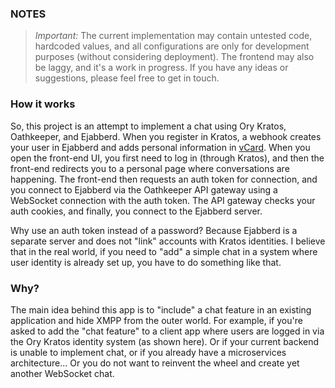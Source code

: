 ### NOTES

> *Important:* The current implementation may contain untested code, hardcoded values, and all configurations are only for development purposes (without considering deployment). The frontend may also be laggy, and it's a work in progress. If you have any ideas or suggestions, please feel free to get in touch.

### How it works

So, this project is an attempt to implement a chat using Ory Kratos, Oathkeeper, and Ejabberd. When you register in Kratos, a webhook creates your user in Ejabberd and adds personal information in [vCard](https://xmpp.org/extensions/xep-0054.html). When you open the front-end UI, you first need to log in (through Kratos), and then the front-end redirects you to a personal page where conversations are happening. The front-end then requests an auth token for connection, and you connect to Ejabberd via the Oathkeeper API gateway using a WebSocket connection with the auth token. The API gateway checks your auth cookies, and finally, you connect to the Ejabberd server.

Why use an auth token instead of a password? Because Ejabberd is a separate server and does not "link" accounts with Kratos identities. I believe that in the real world, if you need to "add" a simple chat in a system where user identity is already set up, you have to do something like that.


### Why?


The main idea behind this app is to "include" a chat feature in an existing application and hide XMPP from the outer world. For example, if you're asked to add the "chat feature" to a client app where users are logged in via the Ory Kratos identity system (as shown here). Or if your current backend is unable to implement chat, or if you already have a microservices architecture... Or you do not want to reinvent the wheel and create yet another WebSocket chat.
